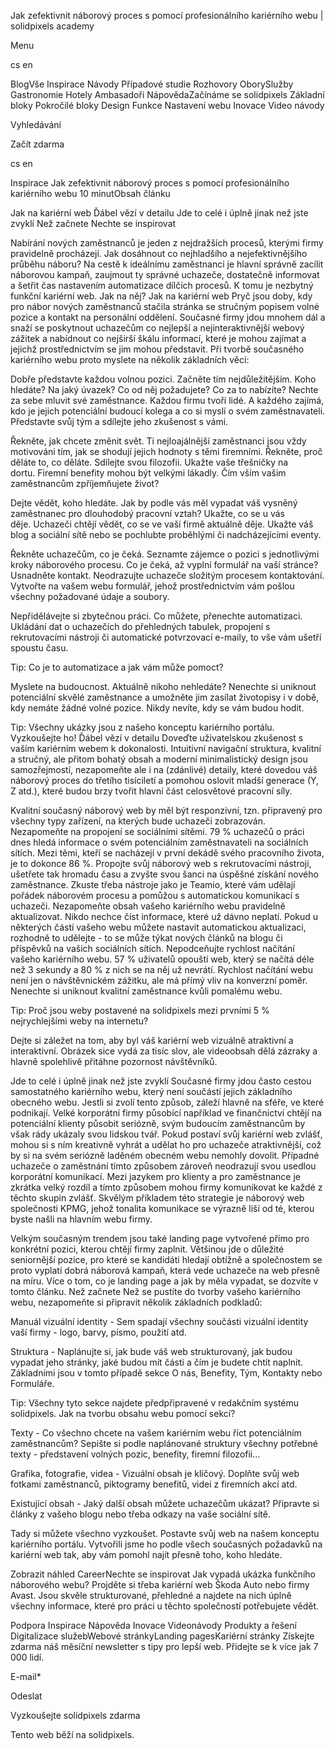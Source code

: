 <p>Jak zefektivnit náborový proces s pomocí profesionálního kariérního webu | solidpixels academy</p>
<p>Menu</p>
<p>cs en</p>
<p>BlogVše Inspirace Návody Případové studie Rozhovory OborySlužby Gastronomie Hotely Ambasadoři NápovědaZačínáme se solidpixels Základní bloky Pokročilé bloky Design Funkce Nastavení webu Inovace Video návody</p>
<p>Vyhledávání</p>
<p>Začít zdarma</p>
<p>cs en</p>
<p>Inspirace
Jak zefektivnit náborový proces s pomocí profesionálního kariérního webu
10 minutObsah článku</p>
<p>Jak na kariérní web
Ďábel vězí v detailu
Jde to celé i úplně jinak než jste zvyklí
Než začnete
Nechte se inspirovat</p>
<p>Nabírání nových zaměstnanců je jeden z nejdražších procesů, kterými firmy pravidelně procházejí. Jak dosáhnout co nejhladšího a nejefektivnějšího průběhu náboru? Na cestě k ideálnímu zaměstnanci je hlavní správně zacílit náborovou kampaň, zaujmout ty správné uchazeče, dostatečně informovat a šetřit čas nastavením automatizace dílčích procesů. K tomu je nezbytný funkční kariérní web. Jak na něj?
Jak na kariérní web
Pryč jsou doby, kdy pro nábor nových zaměstnanců stačila stránka se stručným popisem volné pozice a kontakt na personální oddělení. Současné firmy jdou mnohem dál a snaží se poskytnout uchazečům co nejlepší a nejinteraktivnější webový zážitek a nabídnout co nejširší škálu informací, které je mohou zajímat a jejichž prostřednictvím se jim mohou představit. Při tvorbě současného kariérního webu proto myslete na několik základních věcí:</p>
<p>Dobře představte každou volnou pozici. Začněte tím nejdůležitějším. Koho hledáte? Na jaký úvazek? Co od něj požadujete? Co za to nabízíte?
Nechte za sebe mluvit své zaměstnance. Každou firmu tvoří lidé. A každého zajímá, kdo je jejich potenciální budoucí kolega a co si myslí o svém zaměstnavateli. Představte svůj tým a sdílejte jeho zkušenost s vámi.</p>
<p>Řekněte, jak chcete změnit svět. Ti nejloajálnější zaměstnanci jsou vždy motivováni tím, jak se shodují jejich hodnoty s těmi firemními. Řekněte, proč děláte to, co děláte. Sdílejte svou filozofii.
Ukažte vaše třešničky na dortu. Firemní benefity mohou být velkými lákadly. Čím vším vašim zaměstnancům zpříjemňujete život?</p>
<p>Dejte vědět, koho hledáte. Jak by podle vás měl vypadat váš vysněný zaměstnanec pro dlouhodobý pracovní vztah?
Ukažte, co se u vás děje. Uchazeči chtějí vědět, co se ve vaší firmě aktuálně děje. Ukažte váš blog a sociální sítě nebo se pochlubte proběhlými či nadcházejícími eventy.</p>
<p>Řekněte uchazečům, co je čeká. Seznamte zájemce o pozici s jednotlivými kroky náborového procesu. Co je čeká, až vyplní formulář na vaší stránce?
Usnadněte kontakt. Neodrazujte uchazeče složitým procesem kontaktování. Vytvořte na vašem webu formulář, jehož prostřednictvím vám pošlou všechny požadované údaje a soubory.</p>
<p>Nepřidělávejte si zbytečnou práci. Co můžete, přenechte automatizaci. Ukládání dat o uchazečích do přehledných tabulek, propojení s rekrutovacími nástroji či automatické potvrzovací e-maily, to vše vám ušetří spoustu času.</p>
<p>Tip: Co je to automatizace a jak vám může pomoct?</p>
<p>Myslete na budoucnost. Aktuálně nikoho nehledáte? Nenechte si uniknout potenciální skvělé zaměstnance a umožněte jim zasílat životopisy i v době, kdy nemáte žádné volné pozice. Nikdy nevíte, kdy se vám budou hodit.</p>
<p>Tip: Všechny ukázky jsou z našeho konceptu kariérního portálu. Vyzkoušejte ho!
Ďábel vězí v detailu
Doveďte uživatelskou zkušenost s vaším kariérním webem k dokonalosti. Intuitivní navigační struktura, kvalitní a stručný, ale přitom bohatý obsah a moderní minimalistický design jsou samozřejmostí, nezapomeňte ale i na (zdánlivé) detaily, které dovedou váš náborový proces do třetího tisíciletí a pomohou oslovit mladší generace (Y, Z atd.), které budou brzy tvořit hlavní část celosvětové pracovní síly.</p>
<p>Kvalitní současný náborový web by měl být responzivní, tzn. připravený pro všechny typy zařízení, na kterých bude uchazeči zobrazován.
Nezapomeňte na propojení se sociálními sítěmi. 79 % uchazečů o práci dnes hledá informace o svém potenciálním zaměstnavateli na sociálních sítích. Mezi těmi, kteří se nacházejí v první dekádě svého pracovního života, je to dokonce 86 %.
Propojte svůj náborový web s rekrutovacími nástroji, ušetřete tak hromadu času a zvyšte svou šanci na úspěšné získání nového zaměstnance. Zkuste třeba nástroje jako je Teamio, které vám udělají pořádek náborovém procesu a pomůžou s automatickou komunikací s uchazeči.
Nezapomeňte obsah vašeho kariérního webu pravidelně aktualizovat. Nikdo nechce číst informace, které už dávno neplatí. Pokud u některých částí vašeho webu můžete nastavit automatickou aktualizaci, rozhodně to udělejte - to se může týkat nových článků na blogu či příspěvků na vašich sociálních sítích.
Nepodceňujte rychlost načítání vašeho kariérního webu. 57 % uživatelů opouští web, který se načítá déle než 3 sekundy a 80 % z nich se na něj už nevrátí. Rychlost načítání webu není jen o návštěvnickém zážitku, ale má přímý vliv na konverzní poměr. Nenechte si uniknout kvalitní zaměstnance kvůli pomalému webu.</p>
<p>Tip: Proč jsou weby postavené na solidpixels mezi prvními 5 % nejrychlejšími weby na internetu?</p>
<p>Dejte si záležet na tom, aby byl váš kariérní web vizuálně atraktivní a interaktivní. Obrázek sice vydá za tisíc slov, ale videoobsah dělá zázraky a hlavně spolehlivě přitáhne pozornost návštěvníků.</p>
<p>Jde to celé i úplně jinak než jste zvyklí
Současné firmy jdou často cestou samostatného kariérního webu, který není součástí jejich základního obecného webu. Jestli si zvolí tento způsob, záleží hlavně na sféře, ve které podnikají. Velké korporátní firmy působící například ve finančnictví chtějí na potenciální klienty působit seriózně, svým budoucím zaměstnancům by však rády ukázaly svou lidskou tvář. Pokud postaví svůj kariérní web zvlášť, mohou si s ním kreativně vyhrát a udělat ho pro uchazeče atraktivnější, což by si na svém seriózně laděném obecném webu nemohly dovolit. Případné uchazeče o zaměstnání tímto způsobem zároveň neodrazují svou usedlou korporátní komunikací. Mezi jazykem pro klienty a pro zaměstnance je zkrátka velký rozdíl a tímto způsobem mohou firmy komunikovat ke každé z těchto skupin zvlášť.
Skvělým příkladem této strategie je náborový web společnosti KPMG, jehož tonalita komunikace se výrazně liší od té, kterou byste našli na hlavním webu firmy.</p>
<p>Velkým současným trendem jsou také landing page vytvořené přímo pro konkrétní pozici, kterou chtějí firmy zaplnit. Většinou jde o důležité seniornější pozice, pro které se kandidáti hledají obtížně a společnostem se proto vyplatí dobrá náborová kampaň, která vede uchazeče na web přesně na míru. Více o tom, co je landing page a jak by měla vypadat, se dozvíte v tomto článku.
Než začnete
Než se pustíte do tvorby vašeho kariérního webu, nezapomeňte si připravit několik základních podkladů:</p>
<p>Manuál vizuální identity - Sem spadají všechny součásti vizuální identity vaší firmy - logo, barvy, písmo, použití atd.</p>
<p>Struktura - Naplánujte si, jak bude váš web strukturovaný, jak budou vypadat jeho stránky, jaké budou mít části a čím je budete chtít naplnit. Základními jsou v tomto případě sekce O nás, Benefity, Tým, Kontakty nebo Formuláře.</p>
<p>Tip: Všechny tyto sekce najdete předpřipravené v redakčním systému solidpixels. Jak na tvorbu obsahu webu pomocí sekcí?</p>
<p>Texty - Co všechno chcete na vašem kariérním webu říct potenciálním zaměstnancům? Sepište si podle naplánované struktury všechny potřebné texty - představení volných pozic, benefity, firemní filozofii…</p>
<p>Grafika, fotografie, videa - Vizuální obsah je klíčový. Doplňte svůj web fotkami zaměstnanců, piktogramy benefitů, videi z firemních akcí atd.</p>
<p>Existující obsah - Jaký další obsah můžete uchazečům ukázat? Připravte si články z vašeho blogu nebo třeba odkazy na vaše sociální sítě.</p>
<p>Tady si můžete všechno vyzkoušet. Postavte svůj web na našem konceptu kariérního portálu. Vytvořili jsme ho podle všech současných požadavků na kariérní web tak, aby vám pomohl najít přesně toho, koho hledáte.</p>
<p>Zobrazit náhled CareerNechte se inspirovat
Jak vypadá ukázka funkčního náborového webu? Projděte si třeba kariérní web Škoda Auto nebo firmy Avast. Jsou skvěle strukturované, přehledné a najdete na nich úplně všechny informace, které pro práci u těchto společností potřebujete vědět.</p>
<p>Podpora
 Inspirace
Nápověda
Inovace
Videonávody
 Produkty a řešení
 Digitalizace služebWebové stránkyLanding pagesKariérní stránky Získejte zdarma náš měsíční newsletter s tipy pro lepší web. Přidejte se k více jak 7 000 lidí.</p>
<p>E-mail*</p>
<p>Odeslat</p>
<p>Vyzkoušejte solidpixels zdarma</p>
<p>Tento web běží na solidpixels.</p>